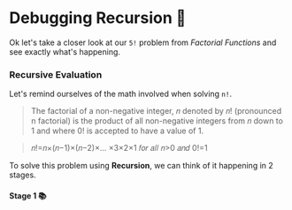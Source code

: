 # Debugging Recursion 🐛

Ok let's take a closer look at our `5!` problem from _Factorial Functions_ and see exactly what's happening.

### Recursive Evaluation
Let's remind ourselves of the math involved when solving `n!`. 

> The factorial of a non-negative integer, 𝑛 denoted by 𝑛! (pronounced n factorial) is the product of all non-negative integers from 𝑛 down to 1 and where 0! is accepted to have a value of 1.

> 𝑛!=𝑛×(𝑛−1)×(𝑛−2)×… ×3×2×1 𝑓𝑜𝑟 𝑎𝑙𝑙 𝑛>0 𝑎𝑛𝑑 0!=1


To solve this problem using **Recursion**, we can think of it happening in 2 stages.

#### Stage 1 📚
